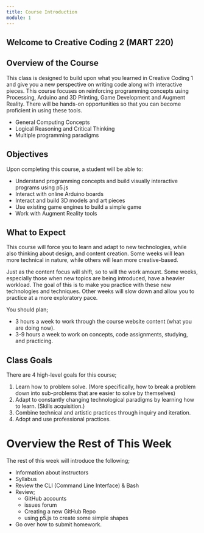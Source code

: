 ```yaml
---
title: Course Introduction
module: 1
---
```


## Welcome to Creative Coding 2 (MART 220)

## Overview of the Course

This class is designed to build upon what you learned in Creative Coding 1 and give you a new perspective on writing code along with interactive pieces.  This course focuses on reinforcing programming concepts using Processing, Arduino and 3D Printing, Game Development and Augment Reality.  There will be hands-on opportunities so that you can become proficient in using these tools.

* General Computing Concepts
* Logical Reasoning and Critical Thinking
* Multiple programming paradigms



<!-- The final topic will touch on the power of JS and node.js for server-side development. A number of JavaScript libraries will be explored for how they can speed up the artistic process. -->

## Objectives

Upon completing this course, a student will be able to: 


* Understand programming concepts and build visually interactive programs using p5.js
* Interact with online Arduino boards
* Interact and build 3D models and art pieces
* Use existing game engines to build a simple game
* Work with Augment Reality tools



<!-- - Have a basic understanding of the role node.js plays in web development. -->
<!-- - Be capable of creating a basic web-socket based web-app for multi-user interaction. -->


## What to Expect

This course will force you to learn and adapt to new technologies, while also thinking about design, and content creation. Some weeks will lean more technical in nature, while others will lean more creative-based.

Just as the content focus will shift, so to will the work amount. Some weeks, especially those when new topics are being introduced, have a heavier workload. The goal of this is to make you practice with these new technologies and techniques. Other weeks will slow down and allow you to practice at a more exploratory pace.

You should plan;

- 3 hours a week to work through the course website content (what you are doing now).
- 3-9 hours a week to work on concepts, code assignments, studying, and practicing.


## Class Goals

There are 4 high-level goals for this course;

1. Learn how to problem solve. (More specifically, how to break a problem down into sub-problems that are easier to solve by themselves)
2. Adapt to constantly changing technological paradigms by learning how to learn. (Skills acquisition.)
3. Combine technical and artistic practices through inquiry and iteration.
4. Adopt and use professional practices.

# Overview the Rest of This Week

The rest of this week will introduce the following;

- Information about instructors
- Syllabus
- Review the CLI (Command Line Interface) & Bash
- Review;
    - GitHub accounts
    - issues forum
    - Creating a new GitHub Repo
    - using p5.js to create some simple shapes
- Go over how to submit homework.
